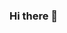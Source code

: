 ### Hi there 👋

<!--
**yatish1606/yatish1606** is a ✨ _special_ ✨ repository because its `README.md` (this file) appears on your GitHub profile.

Here are some ideas to get you started:

- 🔭 I’m currently working on a diabetes consultation project in React Native
- 🌱 I’m currently learning React
- 👯 I’m looking to collaborate on JavaScript and Node
- 📫 How to reach me: * stalker vibes *

[![Yatish's Github Stats](https://github-readme-stats.vercel.app/api?username=yatish1606&show_icons=true&theme=highcontrast)](https://github.com/anuraghazra/github-readme-stats)
